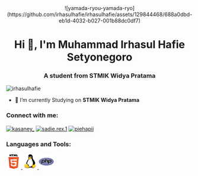 
<div align="center" >![yamada-ryou-yamada-ryo](https://github.com/irhasulhafie/irhasulhafie/assets/129844468/688a0dbd-eb1d-4032-b027-001b88dc0df7)</div>

<h1 align="center">Hi 👋, I'm Muhammad Irhasul Hafie Setyonegoro</h1>
<h3 align="center">A student from STMIK Widya Pratama</h3>

<p align="left"> <img src="https://komarev.com/ghpvc/?username=irhasulhafie&label=Profile%20views&color=0e75b6&style=flat" alt="irhasulhafie" /> </p>

- 🔭 I’m currently Studying on **STMIK Widya Pratama**

<h3 align="left">Connect with me:</h3>
<p align="left">
<a href="https://twitter.com/kasaney_" target="blank"><img align="center" src="https://raw.githubusercontent.com/rahuldkjain/github-profile-readme-generator/master/src/images/icons/Social/twitter.svg" alt="kasaney_" height="30" width="40" /></a>
<a href="https://fb.com/sadie.rex.1" target="blank"><img align="center" src="https://raw.githubusercontent.com/rahuldkjain/github-profile-readme-generator/master/src/images/icons/Social/facebook.svg" alt="sadie.rex.1" height="30" width="40" /></a>
<a href="https://instagram.com/piehapii" target="blank"><img align="center" src="https://raw.githubusercontent.com/rahuldkjain/github-profile-readme-generator/master/src/images/icons/Social/instagram.svg" alt="piehapii" height="30" width="40" /></a>
</p>

<h3 align="left">Languages and Tools:</h3>
<p align="left"> <a href="https://www.w3.org/html/" target="_blank" rel="noreferrer"> <img src="https://raw.githubusercontent.com/devicons/devicon/master/icons/html5/html5-original-wordmark.svg" alt="html5" width="40" height="40"/> </a> <a href="https://www.linux.org/" target="_blank" rel="noreferrer"> <img src="https://raw.githubusercontent.com/devicons/devicon/master/icons/linux/linux-original.svg" alt="linux" width="40" height="40"/> </a> <a href="https://www.php.net" target="_blank" rel="noreferrer"> <img src="https://raw.githubusercontent.com/devicons/devicon/master/icons/php/php-original.svg" alt="php" width="40" height="40"/> </a> </p>
